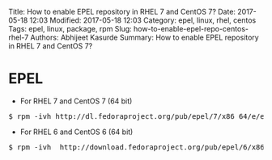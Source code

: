 Title: How to enable EPEL repository in RHEL 7 and CentOS 7?
Date: 2017-05-18 12:03
Modified: 2017-05-18 12:03
Category: epel, linux, rhel, centos
Tags: epel, linux, package, rpm
Slug: how-to-enable-epel-repo-centos-rhel-7
Authors: Abhijeet Kasurde
Summary: How to enable EPEL repository in RHEL 7 and CentOS 7?

EPEL
=======

* For RHEL 7 and CentOS 7 (64 bit)
<pre>$ rpm -ivh http://dl.fedoraproject.org/pub/epel/7/x86_64/e/epel-release-7-9.noarch.rpm
</pre>

* For RHEL 6 and CentOS 6 (64 bit)
<pre>$ rpm -ivh  http://download.fedoraproject.org/pub/epel/6/x86_64/epel-release-6-8.noarch.rpm
</pre>

